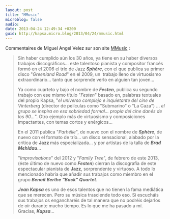 ```yaml
---
layout: post
title: "MMusic"
microblog: false
audio: 
date: 2013-04-24 12:49:34 +0200
guid: http://kapsa.micro.blog/2013/04/24/mmusic.html
---
```

Commentaires de Miguel Angel Velez sur son site <a href="http://www.mmusic.es/2013/04/sphere-festen-y-jean-kapsa-jazz-joven.html">MMusic</a> :
<blockquote>Sin haber cumplido aún los 30 años, ya tiene en su haber diversos trabajos discográficos... este talentoso pianista y compositor francés formó en el 2006 el trío de Jazz <b><i>Sphère</i></b>, con el que publica su primer disco "<i>Greenland Road</i>" en el 2009, un  trabajo lleno de virtuosismo extraordinario... tanto que sorprende verlo en alguien tan joven...

Ya como cuarteto y bajo el nombre de <b><i>Festen</i></b>, publica su segundo trabajo con ese mismo título "<i>Festen</i>" basado en, palabras textuales del propio Kapsa, "<i>el universo complejo e inquietante del cine de Vinterberg </i>(director de películas como "Submarino" o "La Caza") ... <i>el grupo se inspira en esa sobriedad formal... propia del cine danés de los 90...</i>". Otro ejemplo más de virtuosismo y composiciones impactantes, con temas cortos y enérgicos...

En el 2011 publica "<i>Parhélie</i>", de nuevo con el nombre de <b><i>Sphère</i></b>, de nuevo con el formato de trío... un disco sensacional, alabado por la crítica de <b>Jazz </b>más especializada... y por artistas de la talla de <b><i>Brad Mehldau</i></b>...

"<i>Improvisations</i>" del 2012 y "<i>Family Tree</i>", de febrero de este 2013, (éste último de nuevo como <b><i>Festen</i></b>) cierran la discografía de este espectacular pianista de <b>Jazz</b>, sorprendente y virtuoso. A todo lo mencionado habría que añadir sus trabajos como miembro en el grupo <b><i>Benoit Berthe "Back" Quartet</i></b>.

<b><i>Jean Kapsa</i></b> es uno de esos talentos que no tienen la fama mediática que se merecen. Pero su música trasciende todo eso. Si escucháis sus trabajos os engancharéis de tal manera que no podréis dejarlos de oír durante mucho tiempo. Es lo que me ha pasado a mí. Gracias, <b><i>Kapsa</i></b>...</blockquote>
